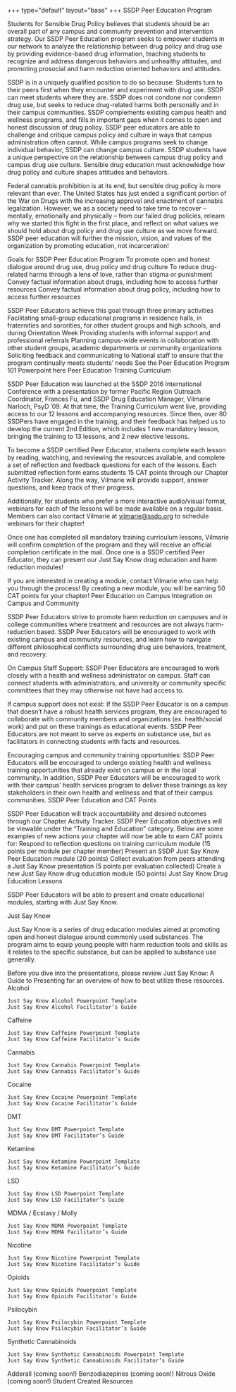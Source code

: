 +++
type="default"
layout="base"
+++
SSDP Peer Education Program

Students for Sensible Drug Policy believes that students should be an overall part of any campus and community prevention and intervention strategy. Our SSDP Peer Education program seeks to empower students in our network to analyze the relationship between drug policy and drug use by providing evidence-based drug information, teaching students to recognize and address dangerous behaviors and unhealthy attitudes, and promoting prosocial and harm reduction oriented behaviors and attitudes.

SSDP is in a uniquely qualified position to do so because:
Students turn to their peers first when they encounter and experiment with drug use. SSDP can meet students where they are.
SSDP does not condone nor condemn drug use, but seeks to reduce drug-related harms both personally and in their campus communities.
SSDP complements existing campus health and wellness programs, and fills in important gaps when it comes to open and honest discussion of drug policy. SSDP peer educators are able to challenge and critique campus policy and culture in ways that campus administration often cannot. While campus programs seek to change individual behavior, SSDP can change campus culture.
SSDP students have a unique perspective on the relationship between campus drug policy and campus drug use culture. Sensible drug education must acknowledge how drug policy and culture shapes attitudes and behaviors.

Federal cannabis prohibition is at its end, but sensible drug policy is more relevant than ever. The United States has just ended a significant portion of the War on Drugs with the increasing approval and enactment of cannabis legalization. However, we as a society need to take time to recover – mentally, emotionally and physically – from our failed drug policies, relearn why we started this fight in the first place, and reflect on what values we should hold about drug policy and drug use culture as we move forward. SSDP peer education will further the mission, vision, and values of the organization by promoting education, not incarceration!

Goals for SSDP Peer Education Program
To promote open and honest dialogue around drug use, drug policy and drug culture
To reduce drug-related harms through a lens of love, rather than stigma or punishment
Convey factual information about drugs, including how to access further resources
Convey factual information about drug policy, including how to access further resources

SSDP Peer Educators achieve this goal through three primary activities
Facilitating small-group educational programs in residence halls, in fraternities and sororities, for other student groups and high schools, and during Orientation Week
Providing students with informal support and professional referrals
Planning campus-wide events in collaboration with other student groups, academic departments or community organizations
Soliciting feedback and communicating to National staff to ensure that the program continually meets students’ needs
See the Peer Education Program 101 Powerpoint here
Peer Education Training Curriculum

SSDP Peer Education was launched at the SSDP 2016 International Conference with a presentation by former Pacific Region Outreach Coordinator, Frances Fu, and SSDP Drug Education Manager, Vilmarie Narloch, PsyD ’09. At that time, the Training Curriculum went live, providing access to our 12 lessons and accompanying resources. Since then, over 80 SSDPers have engaged in the training, and their feedback has helped us to develop the current 2nd Edition, which includes 1 new mandatory lesson, bringing the training to 13 lessons, and 2 new elective lessons.

To become a SSDP certified Peer Educator, students complete each lesson by reading, watching, and reviewing the resources available, and complete a set of reflection and feedback questions for each of the lessons. Each submitted reflection form earns students 15 CAT points through our Chapter Activity Tracker. Along the way, Vilmarie will provide support, answer questions, and keep track of their progress.

Additionally, for students who prefer a more interactive audio/visual format, webinars for each of the lessons will be made available on a regular basis. Members can also contact Vilmarie at vilmarie@ssdp.org to schedule webinars for their chapter!

Once one has completed all mandatory training curriculum lessons, Vilmarie will confirm completion of the program and they will receive an official completion certificate in the mail. Once one is a SSDP certified Peer Educator, they can present our Just Say Know drug education and harm reduction modules!

If you are interested in creating a module, contact Vilmarie who can help you through the process! By creating a new module, you will be earning 50 CAT points for your chapter!
Peer Education on Campus
Integration on Campus and Community

SSDP Peer Educators strive to promote harm reduction on campuses and in college communities where treatment and resources are not always harm-reduction based. SSDP Peer Educators will be encouraged to work with existing campus and community resources, and learn how to navigate different philosophical conflicts surrounding drug use behaviors, treatment, and recovery.

On Campus Staff Support: SSDP Peer Educators are encouraged to work closely with a health and wellness administrator on campus. Staff can connect students with administrators, and university or community specific committees that they may otherwise not have had access to.

If campus support does not exist: If the SSDP Peer Educator is on a campus that doesn’t have a robust health services program, they are encouraged to collaborate with community members and organizations (ex. health/social work) and put on these trainings as educational events. SSDP Peer Educators are not meant to serve as experts on substance use, but as facilitators in connecting students with facts and resources.

Encouraging campus and community training opportunities: SSDP Peer Educators will be encouraged to undergo existing health and wellness training opportunities that already exist on campus or in the local community. In addition, SSDP Peer Educators will be encouraged to work with their campus’ health services program to deliver these trainings as key stakeholders in their own health and wellness and that of their campus communities.
SSDP Peer Education and CAT Points

SSDP Peer Education will track accountability and desired outcomes through our Chapter Activity Tracker. SSDP Peer Education objectives will be viewable under the “Training and Education” category. Below are some examples of new actions your chapter will now be able to earn CAT points for:
Respond to reflection questions on training curriculum module (15 points per module per chapter member)
Present an SSDP Just Say Know Peer Education module (20 points)
Collect evaluation from peers attending a Just Say Know presentation (5 points per evaluation collected)
Create a new Just Say Know drug education module (50 points)
Just Say Know Drug Education Lessons

SSDP Peer Educators will be able to present and create educational modules, starting with Just Say Know.

Just Say Know

Just Say Know is a series of drug education modules aimed at promoting open and honest dialogue around commonly used substances. The program aims to equip young people with harm reduction tools and skills as it relates to the specific substance, but can be applied to substance use generally.

Before you dive into the presentations, please review Just Say Know: A Guide to Presenting for an overview of how to best utilize these resources.
Alcohol

    Just Say Know Alcohol Powerpoint Template
    Just Say Know Alcohol Facilitator’s Guide

Caffeine

    Just Say Know Caffeine Powerpoint Template
    Just Say Know Caffeine Facilitator’s Guide

Cannabis

    Just Say Know Cannabis Powerpoint Template
    Just Say Know Cannabis Facilitator’s Guide

Cocaine

    Just Say Know Cocaine Powerpoint Template
    Just Say Know Cocaine Facilitator’s Guide

DMT

    Just Say Know DMT Powerpoint Template
    Just Say Know DMT Facilitator’s Guide

Ketamine

    Just Say Know Ketamine Powerpoint Template
    Just Say Know Ketamine Facilitator’s Guide

LSD

    Just Say Know LSD Powerpoint Template
    Just Say Know LSD Facilitator’s Guide

MDMA / Ecstasy / Molly

    Just Say Know MDMA Powerpoint Template
    Just Say Know MDMA Facilitator’s Guide

Nicotine

    Just Say Know Nicotine Powerpoint Template
    Just Say Know Nicotine Facilitator’s Guide

Opioids

    Just Say Know Opioids Powerpoint Template
    Just Say Know Opioids Facilitator’s Guide

Psilocybin

    Just Say Know Psilocybin Powerpoint Template
    Just Say Know Psilocybin Facilitator’s Guide

Synthetic Cannabinoids

    Just Say Know Synthetic Cannabinoids Powerpoint Template
    Just Say Know Synthetic Cannabinoids Facilitator’s Guide

Adderall (coming soon!)
Benzodiazepines (coming soon!)
Nitrous Oxide (coming soon!)
Student Created Resources
